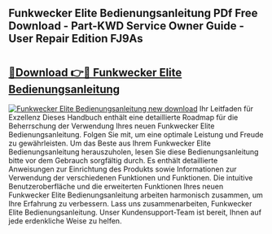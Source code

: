 ## Funkwecker Elite Bedienungsanleitung PDf Free Download - Part-KWD Service Owner Guide - User Repair Edition FJ9As

# <h2><a href="http://df2h01.blite.top/?on=Funkwecker+Elite+Bedienungsanleitung">🔗Download 👉🔴 Funkwecker Elite Bedienungsanleitung</a></h2>

[![Funkwecker Elite Bedienungsanleitung new download](https://i.imgur.com/lujVjoI.png)](http://df2h01.blite.top/?on=Funkwecker+Elite+Bedienungsanleitung)
Ihr Leitfaden für Exzellenz Dieses Handbuch enthält eine detaillierte Roadmap für die Beherrschung der Verwendung Ihres neuen Funkwecker Elite Bedienungsanleitung. Folgen Sie mit, um eine optimale Leistung und Freude zu gewährleisten. Um das Beste aus Ihrem Funkwecker Elite Bedienungsanleitung herauszuholen, lesen Sie diese Bedienungsanleitung bitte vor dem Gebrauch sorgfältig durch. Es enthält detaillierte Anweisungen zur Einrichtung des Produkts sowie Informationen zur Verwendung der verschiedenen Funktionen und Funktionen. Die intuitive Benutzeroberfläche und die erweiterten Funktionen Ihres neuen Funkwecker Elite Bedienungsanleitung arbeiten harmonisch zusammen, um Ihre Erfahrung zu verbessern. Lass uns zusammenarbeiten, Funkwecker Elite Bedienungsanleitung. Unser Kundensupport-Team ist bereit, Ihnen auf jede erdenkliche Weise zu helfen.
